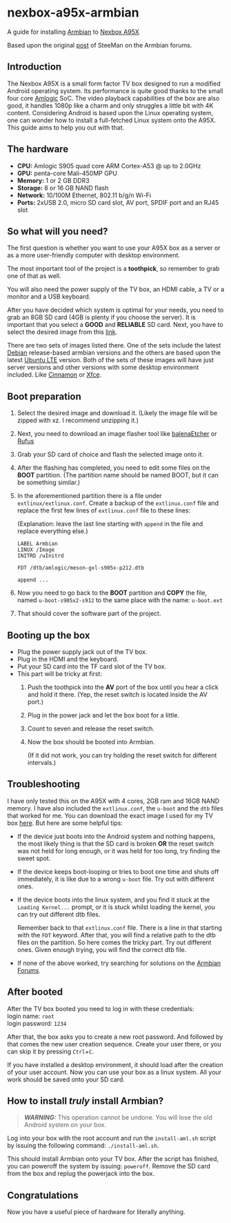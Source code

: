 # nexbox-a95x-armbian

A guide for installing [Armbian](https://www.armbian.com)
to [Nexbox A95X](https://androidtvbox.eu/nexbox-a95x-review-android-tv-box-powered-amlogic-s905/)

Based upon the
original [post](https://forum.armbian.com/topic/17106-installation-instructions-for-tv-boxes-with-amlogic-cpus/) of
SteeMan on the Armbian forums.

## Introduction

The Nexbox A95X is a small form factor TV box designed to run a modified Android operating system.
Its performance is quite good thanks to the small four core [Amlogic](https://en.wikipedia.org/wiki/Amlogic) SoC.
The video playback capabilities of the box are also good, it handles 1080p like a charm and only struggles a little bit
with 4K content.
Considering Android is based upon the Linux operating system, one can wonder how to install a full-fetched Linux system
onto the A95X. This guide aims to help you out with that.

## The hardware

* **CPU:** Amlogic S905 quad core ARM Cortex-A53 @ up to 2.0GHz
* **GPU:** penta-core Mali-450MP GPU
* **Memory:** 1 or 2 GB DDR3
* **Storage:** 8 or 16 GB NAND flash
* **Network:** 10/100M Ethernet, 802.11 b/g/n Wi-Fi
* **Ports:** 2xUSB 2.0, micro SD card slot, AV port, SPDIF port and an RJ45 slot

## So what will you need?

The first question is whether you want to use your A95X box as a server or as a more user-friendly computer with desktop
environment.

The most important tool of the project is a **toothpick**, so remember to grab one of that as well.

You will also need the power supply of the TV box, an HDMI cable, a TV or a monitor and a USB keyboard.

After you have decided which system is optimal for your needs, you need to grab an 8GB SD card (4GB is plenty if you
choose the server).
It is important that you select a **GOOD** and **RELIABLE** SD card.
Next, you have to select the
desired image from
this [link](https://armbian.systemonachip.net/dl/aml-s9xx-box/archive/).

There are two sets of images listed there. One
of the sets include the latest [Debian](https://www.debian.org/releases/) release-based armbian versions and the others
are based upon the latest [Ubuntu LTE](https://ubuntu.com/download/server)
version. Both of the sets of these images will have just server versions and other versions with some desktop
environment included. Like [Cinnamon](https://projects.linuxmint.com/cinnamon/) or [Xfce](https://www.xfce.org).

## Boot preparation

1. Select the desired image and download it. (Likely the image file will be zipped
   with xz. I recommend unzipping it.)
2. Next, you need to download an image flasher tool like [balenaEtcher](https://etcher.balena.io)
   or [Rufus](https://rufus.ie)
3. Grab your SD card of choice and flash the selected image onto it.
4. After the flashing has completed, you need to edit some files on the **BOOT** partition. (The partition name should
   be named BOOT, but it can be something similar.)
5. In the aforementioned partition there is a file under `extlinux/extlinux.conf`. Create a backup of
   the `extlinux.conf` file and replace the first few lines of `extlinux.conf` file to these lines:

   (Explanation: leave the last line starting with `append` in the file and replace everything else.)
   ```
   LABEL Armbian
   LINUX /Image
   INITRD /uInitrd

   FDT /dtb/amlogic/meson-gxl-s905x-p212.dtb
   
   append ...   
   ```
6. Now you need to go back to the **BOOT** partition and **COPY** the file, named `u-boot-s905x2-s912` to the same place
   with the
   name: `u-boot.ext`
7. That should cover the software part of the project.

## Booting up the box

* Plug the power supply jack out of the TV box.
* Plug in the HDMI and the keyboard.
* Put your SD card into the TF card slot of the TV box.
* This part will be tricky at first:
    1. Push the toothpick into the **AV** port of the box until you hear a click and hold it there. (Yep, the reset
       switch is located inside the AV port.)
    2. Plug in the power jack and let the box boot for a little.
    3. Count to seven and release the reset switch.
    4. Now the box should be booted into Armbian.

       (If it did not work, you can try holding the reset switch for different intervals.)

## Troubleshooting

I have only tested this on the A95X with 4 cores, 2GB ram and 16GB NAND memory. I have also included
the `extlinux.conf`, the `u-boot` and the `dtb` files that worked for me. You can download the exact image I used for my
TV
box [here](https://armbian.systemonachip.net/dl/aml-s9xx-box/archive/Armbian_23.8.1_Aml-s9xx-box_jammy_current_6.1.50.img.xz).
But here are some helpful tips:

* If the device just boots into the Android system and nothing happens, the most likely thing is that the SD card is
  broken **OR** the reset switch was not held for long enough, or it was held for too long, try finding the sweet spot.

* If the device keeps boot-looping or tries to boot one time and shuts off immediately, it is like due to a
  wrong `u-boot` file. Try out with different ones.

* If the device boots into the linux system, and you find it stuck at the `Loading Kernel...` prompt, or it is stuck
  whilst loading the kernel, you can try out different dtb files.

  Remember back to that `extlinux.conf` file. There is a line in that starting with the `FDT` keyword. After that, you
  will find a relative path to the dtb files on the partition.
  So here comes the tricky part. Try out different ones. Given enough trying, you will find the correct dtb file.

* If none of the above worked, try searching for solutions on
  the [Armbian Forums](https://forum.armbian.com/forum/88-amlogic-meson/).

## After booted

After the TV box booted you need to log in with these credentials:\
login name: `root`\
login password: `1234`

After that, the box asks you to create a new root password.
And followed by that comes the new user creation sequence.
Create your user there, or you can skip it by pressing `Ctrl`+`C`.

If you have installed a desktop environment, it should load after the creation of your user account.
Now you can use your box as a linux system.
All your work should be saved onto your SD card.

## How to install _truly_ install Armbian?

> **_WARNING:_** This operation cannot be undone. You will lose the old Android system on your box.

Log into your box with the root account and run the `install-aml.sh` script by issuing the following command:
`./install-aml.sh`.

This should install Armbian onto your TV box. After the script has finished, you can poweroff the system by
issuing: `poweroff`. Remove the SD card from the box and replug the powerjack into the box.

## Congratulations

Now you have a useful piece of hardware for literally anything.